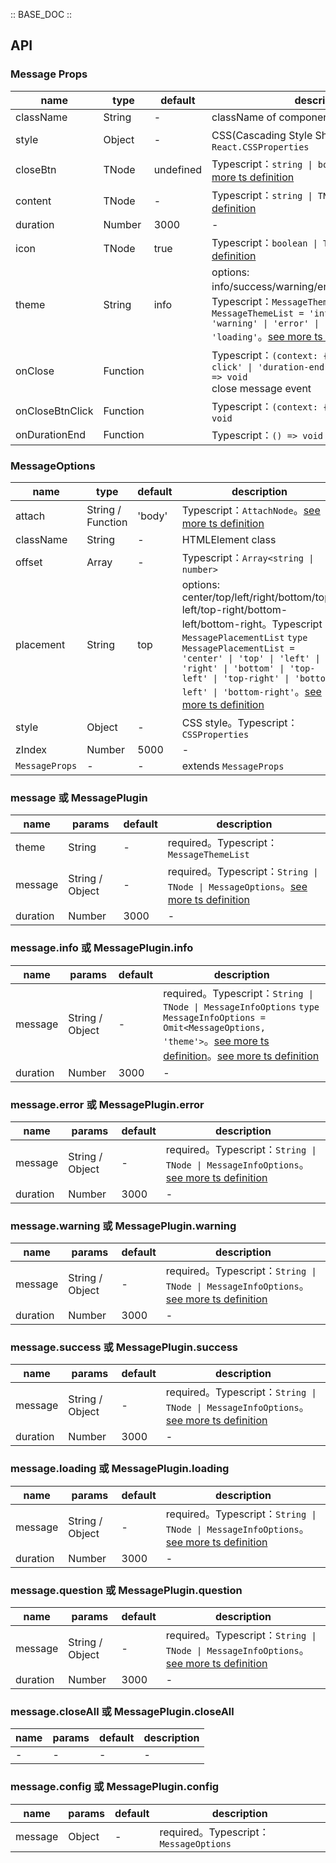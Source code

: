 :: BASE_DOC ::

## API

### Message Props

name | type | default | description | required
-- | -- | -- | -- | --
className | String | - | className of component | N
style | Object | - | CSS(Cascading Style Sheets)，Typescript：`React.CSSProperties` | N
closeBtn | TNode | undefined | Typescript：`string \| boolean \| TNode`。[see more ts definition](https://github.com/Tencent/tdesign-react/blob/develop/packages/components/common.ts) | N
content | TNode | - | Typescript：`string \| TNode`。[see more ts definition](https://github.com/Tencent/tdesign-react/blob/develop/packages/components/common.ts) | N
duration | Number | 3000 | \- | N
icon | TNode | true | Typescript：`boolean \| TNode`。[see more ts definition](https://github.com/Tencent/tdesign-react/blob/develop/packages/components/common.ts) | N
theme | String | info | options: info/success/warning/error/question/loading。Typescript：`MessageThemeList` `type MessageThemeList = 'info' \| 'success' \| 'warning' \| 'error' \| 'question' \| 'loading'`。[see more ts definition](https://github.com/Tencent/tdesign-react/blob/develop/packages/components/message/type.ts) | N
onClose | Function |  | Typescript：`(context: { trigger: 'close-click' \| 'duration-end', e?: MouseEvent }) => void`<br/>close message event | N
onCloseBtnClick | Function |  | Typescript：`(context: { e: MouseEvent }) => void`<br/> | N
onDurationEnd | Function |  | Typescript：`() => void`<br/> | N

### MessageOptions

name | type | default | description | required
-- | -- | -- | -- | --
attach | String / Function | 'body' | Typescript：`AttachNode`。[see more ts definition](https://github.com/Tencent/tdesign-react/blob/develop/packages/components/common.ts) | N
className | String | - | HTMLElement class | N
offset | Array | - | Typescript：`Array<string \| number>` | N
placement | String | top | options: center/top/left/right/bottom/top-left/top-right/bottom-left/bottom-right。Typescript：`MessagePlacementList` `type MessagePlacementList = 'center' \| 'top' \| 'left' \| 'right' \| 'bottom' \| 'top-left' \| 'top-right' \| 'bottom-left' \| 'bottom-right'`。[see more ts definition](https://github.com/Tencent/tdesign-react/blob/develop/packages/components/message/type.ts) | N
style | Object | - | CSS style。Typescript：`CSSProperties` | N
zIndex | Number | 5000 | \- | N
`MessageProps` | \- | - | extends `MessageProps` | N

### message 或 MessagePlugin

name | params | default | description
-- | -- | -- | --
theme | String | - | required。Typescript：`MessageThemeList`
message | String / Object | - | required。Typescript：`String \| TNode \| MessageOptions`。[see more ts definition](https://github.com/Tencent/tdesign-react/blob/develop/packages/components/common.ts)
duration | Number | 3000 | \-

### message.info 或 MessagePlugin.info

name | params | default | description
-- | -- | -- | --
message | String / Object | - | required。Typescript：`String \| TNode \| MessageInfoOptions` `type MessageInfoOptions = Omit<MessageOptions, 'theme'>`。[see more ts definition](https://github.com/Tencent/tdesign-react/blob/develop/packages/components/common.ts)。[see more ts definition](https://github.com/Tencent/tdesign-react/blob/develop/packages/components/message/type.ts)
duration | Number | 3000 | \-

### message.error 或 MessagePlugin.error

name | params | default | description
-- | -- | -- | --
message | String / Object | - | required。Typescript：`String \| TNode \| MessageInfoOptions`。[see more ts definition](https://github.com/Tencent/tdesign-react/blob/develop/packages/components/common.ts)
duration | Number | 3000 | \-

### message.warning 或 MessagePlugin.warning

name | params | default | description
-- | -- | -- | --
message | String / Object | - | required。Typescript：`String \| TNode \| MessageInfoOptions`。[see more ts definition](https://github.com/Tencent/tdesign-react/blob/develop/packages/components/common.ts)
duration | Number | 3000 | \-

### message.success 或 MessagePlugin.success

name | params | default | description
-- | -- | -- | --
message | String / Object | - | required。Typescript：`String \| TNode \| MessageInfoOptions`。[see more ts definition](https://github.com/Tencent/tdesign-react/blob/develop/packages/components/common.ts)
duration | Number | 3000 | \-

### message.loading 或 MessagePlugin.loading

name | params | default | description
-- | -- | -- | --
message | String / Object | - | required。Typescript：`String \| TNode \| MessageInfoOptions`。[see more ts definition](https://github.com/Tencent/tdesign-react/blob/develop/packages/components/common.ts)
duration | Number | 3000 | \-

### message.question 或 MessagePlugin.question

name | params | default | description
-- | -- | -- | --
message | String / Object | - | required。Typescript：`String \| TNode \| MessageInfoOptions`。[see more ts definition](https://github.com/Tencent/tdesign-react/blob/develop/packages/components/common.ts)
duration | Number | 3000 | \-

### message.closeAll 或 MessagePlugin.closeAll

name | params | default | description
-- | -- | -- | --
\- | \- | - | \-

### message.config 或 MessagePlugin.config

name | params | default | description
-- | -- | -- | --
message | Object | - | required。Typescript：`MessageOptions`
